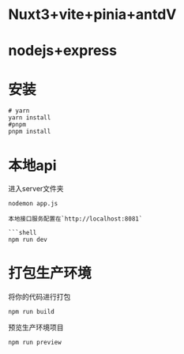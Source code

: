 # Nuxt3+vite+pinia+antdV
# nodejs+express

# 安装

```shell
# yarn
yarn install
#pnpm
pnpm install
```

# 本地api
进入server文件夹
```shell
nodemon app.js

本地接口服务配置在`http://localhost:8081`

```shell
npm run dev
```

# 打包生产环境

将你的代码进行打包

```shell
npm run build
```

预览生产环境项目

```shell
npm run preview
```
